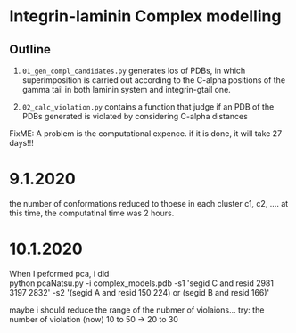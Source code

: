 # Integrin-laminin Complex modelling

## Outline
1. `01_gen_compl_candidates.py` generates los of PDBs, in which superimposition is carried out according to the C-alpha positions of the gamma tail in both laminin system and integrin-gtail one.

2. `02_calc_violation.py` contains a function that judge if an PDB of the PDBs generated is violated by considering C-alpha distances

FixME:
A problem is the computational expence.
if it is done, it will take 27 days!!!

# 9.1.2020
the number of conformations reduced to thoese in each cluster c1, c2, ....
at this time, the computatinal time was 2 hours.


# 10.1.2020
When I peformed pca, i did  
python pcaNatsu.py -i complex_models.pdb -s1 'segid C and resid 2981 3197 2832' -s2 '(segid A and resid 150 224) or (segid B and resid 166)'

maybe i should reduce the range of the nubmer of violaions...
    try: the number of violation (now) 10 to 50 -> 20 to 30
